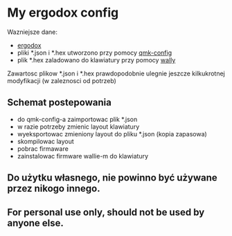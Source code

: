 # My ergodox config

Wazniejsze dane:

- [ergodox](https://deskthority.net/wiki/ErgoDox)
- pliki *.json i *.hex utworzono przy pomocy [qmk-config](https://config.qmk.fm/#/ergodox_ez/LAYOUT_ergodox_pretty)
- plik *.hex zaladowano do klawiatury przy pomocy [wally](https://github.com/zsa/wally/wiki/Linux-install)

Zawartosc plikow *.json i *.hex prawdopodobnie ulegnie jeszcze kilkukrotnej modyfikacji (w zaleznosci od potrzeb)

## Schemat postepowania

- do qmk-config-a zaimportowac plik *.json
- w razie potrzeby zmienic layout klawiatury
- wyeksportowac zmieniony layout do pliku *.json (kopia zapasowa)
- skompilowac layout
- pobrac firmaware
- zainstalowac firmware wallie-m do klawiatury


## Do użytku własnego, nie powinno być używane przez nikogo innego.
## For personal use only, should not be used by anyone else.
